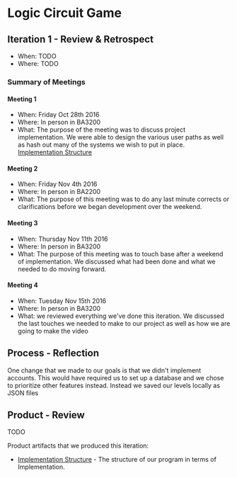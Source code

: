 # Logic Circuit Game

## Iteration 1 - Review & Retrospect

 * When: TODO
 * Where: TODO

### Summary of Meetings

#### Meeting 1
 * When: Friday Oct 28th 2016
 * Where: In person in BA3200
 * What: The purpose of the meeting was to discuss project implementation. We were able to design the various user paths as well as hash out many of the systems we wish to put in place. [Implementation Structure][Implementation Structure]
#### Meeting 2
 * When: Friday Nov 4th 2016
 * Where: In person in BA2200
 * What: The purpose of this meeting was to do any last minute corrects or clarifications before we began development over the weekend. 
#### Meeting 3
  * When: Thursday Nov 11th 2016
  * Where: In person in BA3200
  * What: The purpose of this meeting was to touch base after a weekend of implementation. We discussed what had been done and what we needed to do moving forward. 

#### Meeting 4
  * When: Tuesday Nov 15th 2016
  * Where: In person in BA3200
  * What: we reviewed everything we've done this iteration. We discussed the last touches we needed to make to our project as well as how we are going to make the video
## Process - Reflection

One change that we made to our goals is that we didn't implement accounts. This would have required us to set up a database and we chose to prioritize other features instead. Instead we saved our levels locally as JSON files 
## Product - Review

TODO

Product artifacts that we produced this iteration:
 * [Implementation Structure][Implementation Structure] - The structure of our program in terms of Implementation. 

[Implementation Structure]: https://docs.google.com/document/d/1t1vzYvifu1viiE6vm9i3t4oosKgifU6RrB5jUNmpuho/edit
